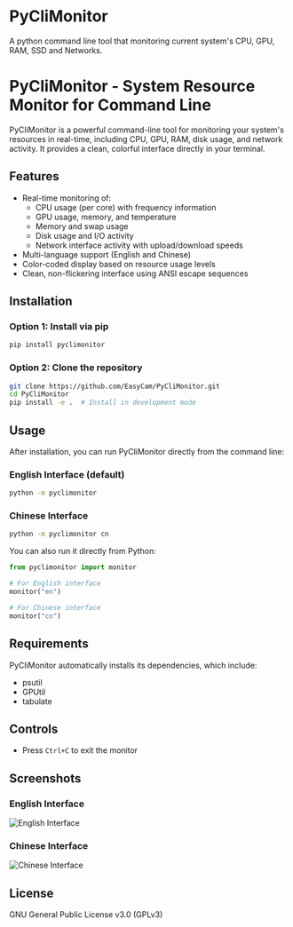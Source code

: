 # PyCliMonitor
A python command line tool that monitoring current system's CPU, GPU, RAM, SSD and Networks.

# PyCliMonitor - System Resource Monitor for Command Line

PyCliMonitor is a powerful command-line tool for monitoring your system's resources in real-time, including CPU, GPU, RAM, disk usage, and network activity. It provides a clean, colorful interface directly in your terminal.

## Features

- Real-time monitoring of:
  - CPU usage (per core) with frequency information
  - GPU usage, memory, and temperature
  - Memory and swap usage
  - Disk usage and I/O activity
  - Network interface activity with upload/download speeds
- Multi-language support (English and Chinese)
- Color-coded display based on resource usage levels
- Clean, non-flickering interface using ANSI escape sequences

## Installation

### Option 1: Install via pip

```bash
pip install pyclimonitor
```

### Option 2: Clone the repository

```bash
git clone https://github.com/EasyCam/PyCliMonitor.git
cd PyCliMonitor
pip install -e .  # Install in development mode
```

## Usage

After installation, you can run PyCliMonitor directly from the command line:

### English Interface (default)

```bash
python -m pyclimonitor
```

### Chinese Interface

```bash
python -m pyclimonitor cn
```

You can also run it directly from Python:

```python
from pyclimonitor import monitor

# For English interface
monitor("en")

# For Chinese interface
monitor("cn")
```

## Requirements

PyCliMonitor automatically installs its dependencies, which include:
- psutil
- GPUtil
- tabulate

## Controls

- Press `Ctrl+C` to exit the monitor

## Screenshots

### English Interface
![English Interface](./images/en.png)

### Chinese Interface
![Chinese Interface](./images/cn.png)

## License

GNU General Public License v3.0 (GPLv3)